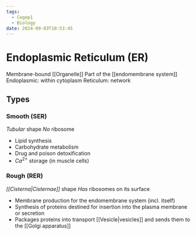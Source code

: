 ```yaml
---
tags:
  - Cegep1
  - Biology
date: 2024-09-03T10:53:45
---
```


# Endoplasmic Reticulum (ER)

Membrane-bound [[Organelle]]
Part of the [[endomembrane system]]
Endoplasmic: within cytoplasm
Reticulum: network

## Types

### Smooth (SER)

*Tubular* shape
*No* ribosome

- Lipid synthesis
- Carbohydrate metabolism
- Drug and poison detoxification
- $Ca^{2+}$ storage (in muscle cells)

### Rough (RER)

*[[Cisterna|Cisternae]]* shape
*Has* ribosomes on its surface

- Membrane production for the endomembrane system (incl. itself)
- Synthesis of proteins destined for insertion into the plasma membrane or secretion
- Packages proteins into transport [[Vesicle|vesicles]] and sends them to the [[Golgi apparatus]]